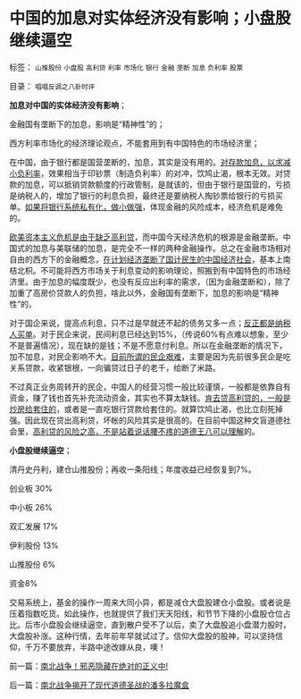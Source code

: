 # 中国的加息对实体经济没有影响；小盘股继续逼空

标签： `山推股份` `小盘股` `高利贷` `利率` `市场化` `银行` `金融` `垄断` `加息` `负利率` `股票` 

目录： `唱唱反调之八卦时评`

**加息对中国的实体经济没有影响**；

金融国有垄断下的加息，影响是“精神性”的；

西方利率市场化的经济理论观点，不能套用到有中国特色的市场经济里；



在中国，由于银行都是国营垄断的，加息，其实是没有用的。[对存款加息，以求减小负利率](../../../2011/6/22/保值储蓄不可行；负利率不应干预存款利息.md)，效果相当于印钞票（制造负利率）的对冲，饮鸠止渴，根本无效。对贷款的加息，可以抵销贷款额度的行政管制，是就该的，但由于银行是国营的，亏损是纳税人的，增加了银行的利息负担，最终还是要纳税人掏钞票给银行的亏损买单。[如果将银行系统私有化，做小做强](../../../2009/8/13/改革关键的战区是银行造小造强承担责任的改革.md)，体现金融的风险成本，经济危机是难免的。

[欧美资本主义危机是由于缺乏高利贷](../../../2011/6/23/高利贷是风险投资；有息存款的本质就是高利贷；.md)，而中国今天经济危机的根源是金融垄断。中国式的加息与美联储的加息，是完全不一样的两种金融操作。总之在金融市场相对自由的西方下的金融概念，[在计划经济垄断了国计民生的中国经济社会](../../../2009/1/21/投机的定义；土地改革与金融市场经济去特权化同步.md)，基本上南桔北枳。不可能将西方市场关于利息变动的影响理论，照搬到有中国特色的市场经济里。由于加息的幅度既少，也没有反应出利率的需求，（因为金融垄断和），除了加重了高房价贷款人的负担，啥此以外，金融国有垄断下，加息的影响是“精神性”的。



对于国企来说，提高点利息，只不过是早就还不起的债务又多一点；[反正都是纳税人买单](../../../2009/4/22/费雪教条之通货紧缩有害论背后的资产利益链.md)。对于民企来说，民间利息已经达到15%，（传说60%有点难以想象，至少不是普遍情况），现在缺的是钱；不是不愿意付利息。所以在金融垄断的情况下，加不加息，对民企影响不大。[目前所谓的民企艰难](../../../2009/8/7/生意难做，打肿脸充胖子的民营企业家.md)，主要是因为先前很多民企是吃关系贷款，收紧银根，一向骗贷过日子的老千，给断了米路。

不过真正业务周转开的民企，中国人的经营习惯一般比较谨慎，一般都是依靠自有资金，赚了钱也首先补充流动资金，其实也不算太缺钱。[肯去贷高利贷的，一般是炒房给套住的](../../../2010/3/30/中国人好赌的原因.md)，或者是一直吃银行贷款给套住的。就算饮鸠止渴，也比立刻死掉强。因此现在贷出高利贷，坏帐的风险其实是很高的。在目前中国这种文盲道德社会里，[高利贷的风险之高，不是站着说话腰不疼的道德王八可以理解](../../../2011/6/24/美国人储蓄不在银行存款.md)的。

**小盘股继续逼空**；

清丹史丹利，建仓山推股份；再收一条阳线；年度收益已经恢复到7%。

创业板 30%

中小板 26%

双汇发展 17%

伊利股份 13%

山推股份 6%

资金8%

交易系统上，基金的操作一周来大同小异，都是减仓大盘股建仓小盘股。或者说是压着指数吃货。如此操作，也就提供了我们天天阳线，和节节下降的小盘股仓位占比。后市小盘股会继续逼空，直到散户受不了以后，卖了大盘股追小盘潜力股时，大盘股补涨。这种行情，去年前年早就试过了。信仰大盘股的股神，可以坚持信仰，千万不要放弃，半路中途改嫁从良，噢！

前一篇：[南北战争！邪恶隐藏在绝对的正义中!](../../../2011/7/6/南北战争！邪恶隐藏在绝对的正义中!.md)

后一篇：[南北战争揭开了现代道德圣战的潘多拉魔盒](../../../2011/7/7/南北战争揭开了现代道德圣战的潘多拉魔盒.md)